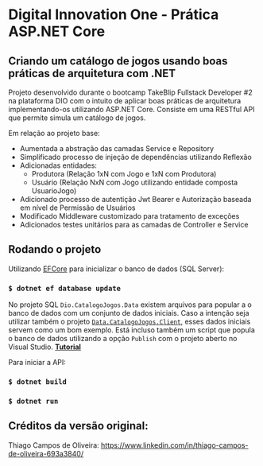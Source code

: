 # Digital Innovation One - Prática ASP.NET Core

## Criando um catálogo de jogos usando boas práticas de arquitetura com .NET

Projeto desenvolvido durante o bootcamp TakeBlip Fullstack Developer #2 na plataforma DIO com o intuito de aplicar boas práticas de arquitetura implementando-os utilizando ASP.NET Core.
Consiste em uma RESTful API que permite simula um catálogo de jogos.

Em relação ao projeto base:
- Aumentada a abstração das camadas Service e Repository
- Simplificado processo de injeção de dependências utilizando Reflexão
- Adicionadas entidades:
  - Produtora (Relação 1xN com Jogo e 1xN com Produtora)
  - Usuário (Relação NxN com Jogo utilizando entidade composta UsuarioJogo)
- Adicionado processo de autentição Jwt Bearer e Autorização baseada em nível de Permissão de Usuários
- Modificado Middleware customizado para tratamento de exceções
- Adicionados testes unitários para as camadas de Controller e Service

## Rodando o projeto

Utilizando [EFCore](https://docs.microsoft.com/en-us/ef/core/cli/dotnet) para inicializar o banco de dados (SQL Server):
### `$ dotnet ef database update`

No projeto SQL `Dio.CatalogoJogos.Data` existem arquivos para popular a o banco de dados com um conjunto de dados iniciais. Caso a intenção seja utilizar também o projeto [`Data.CatalogoJogos.Client`](https://github.com/schelip/Dio.CatalogoJogos.Client), esses dados iniciais servem como um bom exemplo. Está incluso também um script que popula o banco de dados utilizando a opção `Publish` com o projeto aberto no Visual Studio. **[Tutorial](https://keyholesoftware.com/2016/12/12/creating-a-sql-database-project-for-isolated-development/)**

Para iniciar a API: 
### `$ dotnet build`
### `$ dotnet run`

## Créditos da versão original:

Thiago Campos de Oliveira: https://www.linkedin.com/in/thiago-campos-de-oliveira-693a3840/
